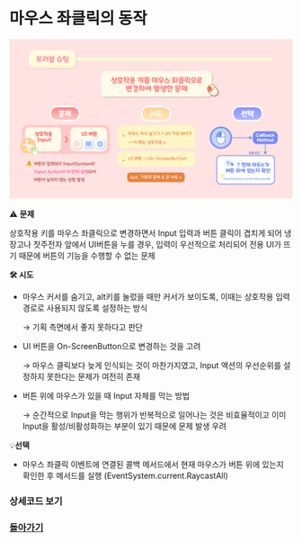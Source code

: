# 마우스 좌클릭의 동작

![기술 고민 - 현지 (1).png](/Detail/14.MouseAndButtonConflict/마우스%20좌클릭의%20동작/14.MouseAndButtonConflict.png)

⚠️ **문제** 

상호작용 키를 마우스 좌클릭으로 변경하면서 Input 입력과 버튼 클릭이 겹치게 되어 냉장고나 찻주전자 앞에서 UI버튼을 누를 경우, 입력이 우선적으로 처리되어 전용 UI가 뜨기 때문에 버튼의 기능을 수행할 수 없는 문제

**🛠️ 시도**

- 마우스 커서를 숨기고, alt키를 눌렀을 때만 커서가 보이도록, 이때는 상호작용 입력 경로로 사용되지 않도록 설정하는 방식
    
    → 기획 측면에서 좋지 못하다고 판단
    
- UI 버튼을 On-ScreenButton으로 변경하는 것을 고려
    
     →  마우스 클릭보다 늦게 인식되는 것이 마찬가지였고, Input 액션의 우선순위를 설정하지 못한다는 문제가 여전히 존재
    
- 버튼 위에 마우스가 있을 때 Input 자체를 막는 방법
    
    → 순간적으로 Input을 막는 행위가 반복적으로 일어나는 것은 비효율적이고 이미 Input을 활성/비활성화하는 부분이 있기 때문에 문제 발생 우려
    

💡**선택**

- 마우스 좌클릭 이벤트에 연결된 콜백 메서드에서 현재 마우스가 버튼 위에 있는지 확인한 후 메서드를 실행 (EventSystem.current.RaycastAll)

### 상세코드 보기

### [돌아가기](/README.md)